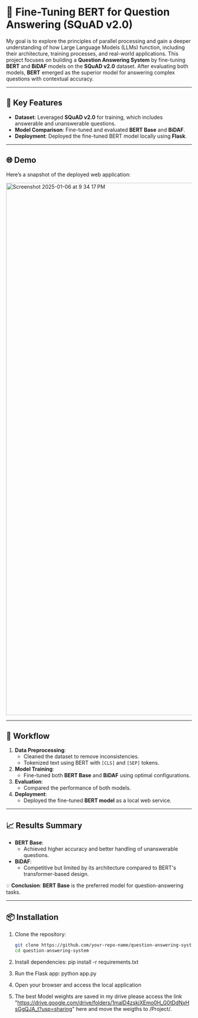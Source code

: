 # 🧠 Fine-Tuning BERT for Question Answering (SQuAD v2.0)

My goal is to explore the principles of parallel processing and gain a deeper understanding of how Large Language Models (LLMs) function, including their architecture, training processes, and real-world applications.
This project focuses on building a **Question Answering System** by fine-tuning **BERT** and **BiDAF** models on the **SQuAD v2.0** dataset. After evaluating both models, **BERT** emerged as the superior model for answering complex questions with contextual accuracy. 

---

## 🌟 Key Features
- **Dataset**: Leveraged **SQuAD v2.0** for training, which includes answerable and unanswerable questions.
- **Model Comparison**: Fine-tuned and evaluated **BERT Base** and **BiDAF**.
- **Deployment**: Deployed the fine-tuned BERT model locally using **Flask**.

---

## 🌐 Demo
Here’s a snapshot of the deployed web application:

<img width="1440" alt="Screenshot 2025-01-06 at 9 34 17 PM" src="https://github.com/user-attachments/assets/412c3b61-f0dc-45d0-aae9-492ede26887e" />


---

## 🔄 Workflow
1. **Data Preprocessing**:
   - Cleaned the dataset to remove inconsistencies.
   - Tokenized text using BERT with `[CLS]` and `[SEP]` tokens.
2. **Model Training**:
   - Fine-tuned both **BERT Base** and **BiDAF** using optimal configurations.
3. **Evaluation**:
   - Compared the performance of both models.
4. **Deployment**:
   - Deployed the fine-tuned **BERT model** as a local web service.

---

## 📈 Results Summary
- **BERT Base**:
  - Achieved higher accuracy and better handling of unanswerable questions.
- **BiDAF**:
  - Competitive but limited by its architecture compared to BERT's transformer-based design.

💡 **Conclusion**: **BERT Base** is the preferred model for question-answering tasks.

---

## 📦 Installation
1. Clone the repository:
   ```bash
   git clone https://github.com/your-repo-name/question-answering-system.git
   cd question-answering-system

2. Install dependencies:
   pip install -r requirements.txt

3. Run the Flask app:
   python app.py

4. Open your browser and access the local application
5. The best Model weights are saved in my drive please access the link "https://drive.google.com/drive/folders/1malD4zskjXEmo0H_G0tDdNxHsGgQJA_t?usp=sharing" here and move the weigths to /Project/.
